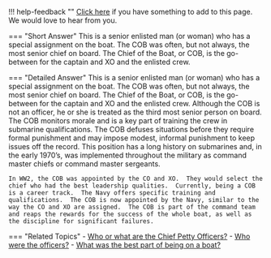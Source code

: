 !!! help-feedback ""
    [Click here](https://other.example.com/feedback) if you have something to add to this page. We would love to hear from you.

=== "Short Answer"
    This is a senior enlisted man (or woman) who has a special assignment on the boat. The COB was often, but not always, the most senior chief on board. The Chief of the Boat, or COB, is the go-between for the captain and XO and the enlisted crew.

=== "Detailed Answer"
    This is a senior enlisted man (or woman) who has a special assignment on the boat.  The COB was often, but not always, the most senior chief on board.  The Chief of the Boat, or COB, is the go-between for the captain and XO and the enlisted crew.  Although the COB is not an officer, he or she is treated as the third most senior person on board.  The COB monitors morale and is a key part of training the crew in submarine qualifications.  The COB defuses situations before they require formal punishment and may impose modest, informal punishment to keep issues off the record.  This position has a long history on submarines and, in the early 1970’s, was implemented throughout the military as command master chiefs or command master sergeants.
    
    In WW2, the COB was appointed by the CO and XO.  They would select the chief who had the best leadership qualities.  Currently, being a COB is a career track.  The Navy offers specific training and qualifications.  The COB is now appointed by the Navy, similar to the way the CO and XO are assigned.  The COB is part of the command team and reaps the rewards for the success of the whole boat, as well as the discipline for significant failures.

=== "Related Topics"
    - [Who or what are the Chief Petty Officers?](./who-or-what-are-the-chief-petty-officers.md)
    - [Who were the officers?](./who-were-the-officers.md)
    - [What was the best part of being on a boat?](./what-was-the-best-part-of-being-on-a-boat.md)
